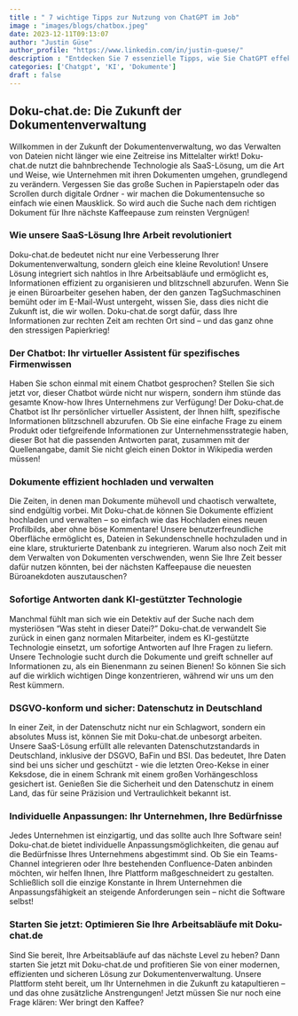 ```yaml
---
title : " 7 wichtige Tipps zur Nutzung von ChatGPT im Job"
image : "images/blogs/chatbox.jpeg"
date: 2023-12-11T09:13:07
author: "Justin Güse"
author_profile: "https://www.linkedin.com/in/justin-guese/"
description : "Entdecken Sie 7 essenzielle Tipps, wie Sie ChatGPT effektiv im Job einsetzen können! Steigern Sie Produktivität, Kommunikation und Wissensaustausch. Erfahren Sie mehr!"
categories: ['Chatgpt', 'KI', 'Dokumente']
draft : false
---
```


## Doku-chat.de: Die Zukunft der Dokumentenverwaltung

Willkommen in der Zukunft der Dokumentenverwaltung, wo das Verwalten von Dateien nicht länger wie eine Zeitreise ins Mittelalter wirkt! Doku-chat.de nutzt die bahnbrechende Technologie als SaaS-Lösung, um die Art und Weise, wie Unternehmen mit ihren Dokumenten umgehen, grundlegend zu verändern. Vergessen Sie das große Suchen in Papierstapeln oder das Scrollen durch digitale Ordner - wir machen die Dokumentensuche so einfach wie einen Mausklick. So wird auch die Suche nach dem richtigen Dokument für Ihre nächste Kaffeepause zum reinsten Vergnügen!

### Wie unsere SaaS-Lösung Ihre Arbeit revolutioniert

Doku-chat.de bedeutet nicht nur eine Verbesserung Ihrer Dokumentenverwaltung, sondern gleich eine kleine Revolution! Unsere Lösung integriert sich nahtlos in Ihre Arbeitsabläufe und ermöglicht es, Informationen effizient zu organisieren und blitzschnell abzurufen. Wenn Sie je einen Büroarbeiter gesehen haben, der den ganzen TagSuchmaschinen bemüht oder im E-Mail-Wust untergeht, wissen Sie, dass dies nicht die Zukunft ist, die wir wollen. Doku-chat.de sorgt dafür, dass Ihre Informationen zur rechten Zeit am rechten Ort sind – und das ganz ohne den stressigen Papierkrieg!

### Der Chatbot: Ihr virtueller Assistent für spezifisches Firmenwissen

Haben Sie schon einmal mit einem Chatbot gesprochen? Stellen Sie sich jetzt vor, dieser Chatbot würde nicht nur wispern, sondern ihm stünde das gesamte Know-how Ihres Unternehmens zur Verfügung! Der Doku-chat.de Chatbot ist Ihr persönlicher virtueller Assistent, der Ihnen hilft, spezifische Informationen blitzschnell abzurufen. Ob Sie eine einfache Frage zu einem Produkt oder tiefgreifende Informationen zur Unternehmensstrategie haben, dieser Bot hat die passenden Antworten parat, zusammen mit der Quellenangabe, damit Sie nicht gleich einen Doktor in Wikipedia werden müssen!

### Dokumente effizient hochladen und verwalten

Die Zeiten, in denen man Dokumente mühevoll und chaotisch verwaltete, sind endgültig vorbei. Mit Doku-chat.de können Sie Dokumente effizient hochladen und verwalten – so einfach wie das Hochladen eines neuen Profilbilds, aber ohne böse Kommentare! Unsere benutzerfreundliche Oberfläche ermöglicht es, Dateien in Sekundenschnelle hochzuladen und in eine klare, strukturierte Datenbank zu integrieren. Warum also noch Zeit mit dem Verwalten von Dokumenten verschwenden, wenn Sie Ihre Zeit besser dafür nutzen könnten, bei der nächsten Kaffeepause die neuesten Büroanekdoten auszutauschen?

### Sofortige Antworten dank KI-gestützter Technologie

Manchmal fühlt man sich wie ein Detektiv auf der Suche nach dem mysteriösen “Was steht in dieser Datei?” Doku-chat.de verwandelt Sie zurück in einen ganz normalen Mitarbeiter, indem es KI-gestützte Technologie einsetzt, um sofortige Antworten auf Ihre Fragen zu liefern. Unsere Technologie sucht durch die Dokumente und greift schneller auf Informationen zu, als ein Bienenmann zu seinen Bienen! So können Sie sich auf die wirklich wichtigen Dinge konzentrieren, während wir uns um den Rest kümmern.

### DSGVO-konform und sicher: Datenschutz in Deutschland

In einer Zeit, in der Datenschutz nicht nur ein Schlagwort, sondern ein absolutes Muss ist, können Sie mit Doku-chat.de unbesorgt arbeiten. Unsere SaaS-Lösung erfüllt alle relevanten Datenschutzstandards in Deutschland, inklusive der DSGVO, BaFin und BSI. Das bedeutet, Ihre Daten sind bei uns sicher und geschützt - wie die letzten Oreo-Kekse in einer Keksdose, die in einem Schrank mit einem großen Vorhängeschloss gesichert ist. Genießen Sie die Sicherheit und den Datenschutz in einem Land, das für seine Präzision und Vertraulichkeit bekannt ist.

### Individuelle Anpassungen: Ihr Unternehmen, Ihre Bedürfnisse

Jedes Unternehmen ist einzigartig, und das sollte auch Ihre Software sein! Doku-chat.de bietet individuelle Anpassungsmöglichkeiten, die genau auf die Bedürfnisse Ihres Unternehmens abgestimmt sind. Ob Sie ein Teams-Channel integrieren oder Ihre bestehenden Confluence-Daten anbinden möchten, wir helfen Ihnen, Ihre Plattform maßgeschneidert zu gestalten. Schließlich soll die einzige Konstante in Ihrem Unternehmen die Anpassungsfähigkeit an steigende Anforderungen sein – nicht die Software selbst!

### Starten Sie jetzt: Optimieren Sie Ihre Arbeitsabläufe mit Doku-chat.de

Sind Sie bereit, Ihre Arbeitsabläufe auf das nächste Level zu heben? Dann starten Sie jetzt mit Doku-chat.de und profitieren Sie von einer modernen, effizienten und sicheren Lösung zur Dokumentenverwaltung. Unsere Plattform steht bereit, um Ihr Unternehmen in die Zukunft zu katapultieren – und das ohne zusätzliche Anstrengungen! Jetzt müssen Sie nur noch eine Frage klären: Wer bringt den Kaffee?